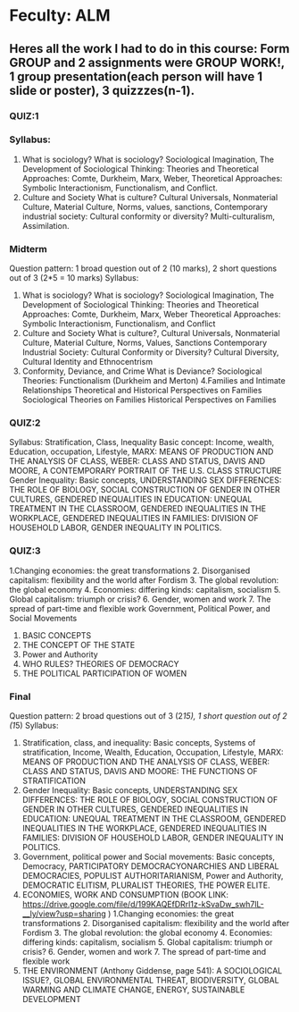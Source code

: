 # Feculty: ALM
## Heres all the work I had to do in this course: Form GROUP and 2 assignments were GROUP WORK!, 1 group presentation(each person will have 1 slide or poster), 3 quizzzes(n-1).

### QUIZ:1
### Syllabus: 
1) What is sociology?
What is sociology?
Sociological Imagination, The Development of Sociological Thinking: Theories
and Theoretical Approaches: Comte, Durkheim, Marx, Weber, Theoretical Approaches:
Symbolic Interactionism, Functionalism, and Conflict.
2) Culture and Society
What is culture? Cultural
Universals, Nonmaterial Culture, Material Culture, Norms, values, sanctions,
Contemporary industrial society: Cultural conformity or diversity? Multi-culturalism, Assimilation.

### Midterm
Question pattern: 1 broad question out of 2 (10 marks), 2 short questions out of 3 (2*5 = 10 marks)
Syllabus:
1. What is sociology?
What is sociology? Sociological Imagination, The Development of Sociological Thinking: Theories and Theoretical Approaches: Comte, Durkheim, Marx, Weber
Theoretical Approaches: Symbolic Interactionism, Functionalism, and Conflict
2. Culture and Society
What is culture?, Cultural Universals, Nonmaterial Culture, Material Culture, Norms, Values, Sanctions
Contemporary Industrial Society: Cultural Conformity or Diversity?
Cultural Diversity, Cultural Identity and Ethnocentrism
3. Conformity, Deviance, and Crime
What is Deviance?
Sociological Theories: Functionalism (Durkheim and Merton)
4.Families and Intimate Relationships
Theoretical and Historical Perspectives on Families
Sociological Theories on Families
Historical Perspectives on Families

### QUIZ:2
Syllabus: 
Stratification, Class, Inequality 
Basic concept: Income, wealth, Education, occupation, Lifestyle, MARX: MEANS OF PRODUCTION AND THE ANALYSIS OF CLASS, WEBER: CLASS AND STATUS, DAVIS AND MOORE, A CONTEMPORARY PORTRAIT OF THE U.S. CLASS STRUCTURE
Gender Inequality: 
Basic concepts, UNDERSTANDING SEX DIFFERENCES: THE ROLE OF BIOLOGY, SOCIAL CONSTRUCTION OF GENDER IN OTHER CULTURES, GENDERED INEQUALITIES IN EDUCATION: UNEQUAL TREATMENT IN THE CLASSROOM, GENDERED INEQUALITIES IN THE WORKPLACE, GENDERED INEQUALITIES IN FAMILIES: DIVISION OF HOUSEHOLD LABOR, GENDER INEQUALITY IN POLITICS.

### QUIZ:3
1.Changing economies: the
great transformations
2. Disorganised capitalism: flexibility and the world after Fordism
3. The global revolution: the global economy
4. Economies: differing kinds: capitalism, socialism 
5. Global capitalism: triumph or crisis?
6. Gender, women and work
7. The spread of part-time and flexible work
Government, Political Power, and Social Movements
1. BASIC CONCEPTS
2. THE CONCEPT OF THE STATE
3. Power and Authority
4. WHO RULES? THEORIES OF DEMOCRACY
5. THE POLITICAL PARTICIPATION OF WOMEN

### Final
Question pattern: 2 broad questions out of 3 (2*15), 1 short question out of 2 (1*5)
Syllabus: 
1) Stratification, class, and inequality: Basic concepts, Systems of stratification, Income, Wealth, Education, Occupation, Lifestyle, MARX: MEANS OF PRODUCTION AND THE ANALYSIS OF CLASS, WEBER: CLASS AND STATUS, DAVIS AND MOORE: THE FUNCTIONS OF STRATIFICATION
2) Gender Inequality: Basic concepts, UNDERSTANDING SEX DIFFERENCES: THE ROLE OF BIOLOGY, SOCIAL CONSTRUCTION OF GENDER IN OTHER CULTURES, GENDERED INEQUALITIES IN EDUCATION: UNEQUAL TREATMENT IN THE CLASSROOM, GENDERED INEQUALITIES IN THE WORKPLACE, GENDERED INEQUALITIES IN FAMILIES: DIVISION OF HOUSEHOLD LABOR, GENDER INEQUALITY IN POLITICS.
3) Government, political power and Social movements: Basic concepts, Democracy, PARTICIPATORY DEMOCRACYONARCHIES AND LIBERAL DEMOCRACIES, POPULIST AUTHORITARIANISM, Power and Authority, DEMOCRATIC ELITISM, PLURALIST THEORIES, THE POWER ELITE.
4) ECONOMIES, WORK AND CONSUMPTION (BOOK LINK: https://drive.google.com/file/d/199KAQEfDRrl1z-kSvaDw_swh7lL-__ly/view?usp=sharing )
1.Changing economies: the
great transformations 2. Disorganised capitalism: flexibility and the world after Fordism 3. The global revolution: the global economy 4. Economies: differing kinds: capitalism, socialism  5. Global capitalism: triumph or crisis? 6. Gender, women and work 7. The spread of part-time and flexible work
5) THE ENVIRONMENT (Anthony Giddense, page 541): A SOCIOLOGICAL ISSUE?, GLOBAL ENVIRONMENTAL THREAT, BIODIVERSITY, GLOBAL WARMING AND CLIMATE CHANGE, ENERGY, SUSTAINABLE DEVELOPMENT
